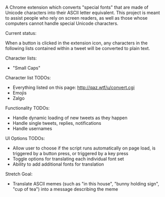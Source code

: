 A Chrome extension which converts "special fonts" that are made of Unicode characters into their ASCII letter equivalent.
This project is meant to assist people who rely on screen readers, as well as those whose computers cannot handle special Unicode characters.

Current status:

 When a button is clicked in the extension icon, any characters in the following lists contained within a tweet will be converted to plain text.

Character lists:
- "Small Caps"

Character list TODOs:
- Everything listed on this page: http://qaz.wtf/u/convert.cgi
- Emojis
- Zalgo

Functionality TODOs:
- Handle dynamic loading of new tweets as they happen
- Handle single tweets, replies, notifications
- Handle usernames

UI Options TODOs:
- Allow user to choose if the script runs automatically on page load, is triggered by a button press, or triggered by a key press
- Toggle options for translating each individual font set
- Ability to add additional fonts for translation

Stretch Goal:
- Translate ASCII memes (such as "in this house", "bunny holding sign", "cup of tea") into a message describing the meme
